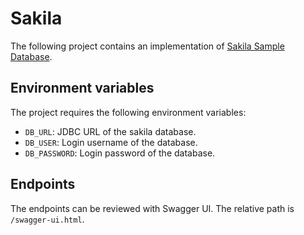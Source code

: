 # Sakila

The following project contains an implementation of [Sakila Sample Database](https://dev.mysql.com/doc/sakila/en/).

## Environment variables

The project requires the following environment variables:

- `DB_URL`: JDBC URL of the sakila database.
- `DB_USER`: Login username of the database.
- `DB_PASSWORD`: Login password of the database.

## Endpoints

The endpoints can be reviewed with Swagger UI. The relative path is `/swagger-ui.html`.

